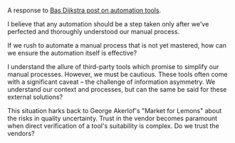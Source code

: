 A response to [Bas Dijkstra post on automation tools](https://www.linkedin.com/feed/update/urn:li:activity:7135888937180348416/).

I believe that any automation should be a step taken only after we've perfected and thoroughly understood our manual process.

If we rush to automate a manual process that is not yet mastered, how can we ensure the automation itself is effective?

I understand the allure of third-party tools which promise to simplify our manual processes. However, we must be cautious. These tools often come with a significant caveat – the challenge of information asymmetry. We understand our context and processes, but can the same be said for these external solutions? 

This situation harks back to George Akerlof's "Market for Lemons" about the risks in quality uncertainty. Trust in the vendor becomes paramount when direct verification of a tool's suitability is complex. Do we trust the vendors?
